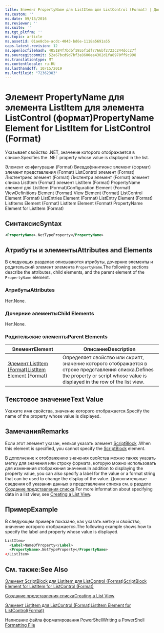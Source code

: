 ```yaml
---
title: Элемент PropertyName для ListItem для ListControl (Format) | Документация Майкрософт
ms.custom: ''
ms.date: 09/13/2016
ms.reviewer: ''
ms.suite: ''
ms.tgt_pltfrm: ''
ms.topic: article
ms.assetid: 01ae8cbe-acdc-4043-bd6e-1118a5691a55
caps.latest.revision: 12
ms.openlocfilehash: 405184f7bdbf1955f1df7766bf2723c244dcc27f
ms.sourcegitcommit: 52a67bcd9d7bf3e8600ea4302d1fa8970ff9c998
ms.translationtype: MT
ms.contentlocale: ru-RU
ms.lasthandoff: 10/15/2019
ms.locfileid: "72362383"
---
```

# <a name="propertyname-element-for-listitem-for-listcontrol-format"></a><span data-ttu-id="f7db4-102">Элемент PropertyName для элемента ListItem для элемента ListControl (формат)</span><span class="sxs-lookup"><span data-stu-id="f7db4-102">PropertyName Element for ListItem for ListControl (Format)</span></span>

<span data-ttu-id="f7db4-103">Указывает свойство .NET, значение которого отображается в списке.</span><span class="sxs-lookup"><span data-stu-id="f7db4-103">Specifies the .NET property whose value is displayed in the list.</span></span>

<span data-ttu-id="f7db4-104">Элемент конфигурации (Format) Виевдефинитионс элемент (формат) элемент представления (Format) ListControl элемент (Format) Листентриес элемент (Format) Листентри элемент (Format) элемент списка ListItem (Format) элемент ListItem (Format) PropertyName элемент для ListItem (Format)</span><span class="sxs-lookup"><span data-stu-id="f7db4-104">Configuration Element (Format) ViewDefinitions Element (Format) View Element (Format) ListControl Element (Format) ListEntries Element (Format) ListEntry Element (Format) ListItems Element (Format) ListItem Element (Format) PropertyName Element for ListItem (Format)</span></span>

## <a name="syntax"></a><span data-ttu-id="f7db4-105">Синтаксис</span><span class="sxs-lookup"><span data-stu-id="f7db4-105">Syntax</span></span>

```xml
<PropertyName>.NetTypeProperty</PropertyName>
```

## <a name="attributes-and-elements"></a><span data-ttu-id="f7db4-106">Атрибуты и элементы</span><span class="sxs-lookup"><span data-stu-id="f7db4-106">Attributes and Elements</span></span>

<span data-ttu-id="f7db4-107">В следующих разделах описываются атрибуты, дочерние элементы и родительский элемент элемента `PropertyName`.</span><span class="sxs-lookup"><span data-stu-id="f7db4-107">The following sections describe the attributes, child elements, and the parent element of the `PropertyName` element.</span></span>

### <a name="attributes"></a><span data-ttu-id="f7db4-108">Атрибуты</span><span class="sxs-lookup"><span data-stu-id="f7db4-108">Attributes</span></span>

<span data-ttu-id="f7db4-109">Нет.</span><span class="sxs-lookup"><span data-stu-id="f7db4-109">None.</span></span>

### <a name="child-elements"></a><span data-ttu-id="f7db4-110">Дочерние элементы</span><span class="sxs-lookup"><span data-stu-id="f7db4-110">Child Elements</span></span>

<span data-ttu-id="f7db4-111">Нет.</span><span class="sxs-lookup"><span data-stu-id="f7db4-111">None.</span></span>

### <a name="parent-elements"></a><span data-ttu-id="f7db4-112">Родительские элементы</span><span class="sxs-lookup"><span data-stu-id="f7db4-112">Parent Elements</span></span>

|<span data-ttu-id="f7db4-113">Элемент</span><span class="sxs-lookup"><span data-stu-id="f7db4-113">Element</span></span>|<span data-ttu-id="f7db4-114">Описание</span><span class="sxs-lookup"><span data-stu-id="f7db4-114">Description</span></span>|
|-------------|-----------------|
|[<span data-ttu-id="f7db4-115">Элемент ListItem (Format)</span><span class="sxs-lookup"><span data-stu-id="f7db4-115">ListItem Element (Format)</span></span>](./listitem-element-for-listitems-for-listcontrol-format.md)|<span data-ttu-id="f7db4-116">Определяет свойство или скрипт, значение которого отображается в строке представления списка.</span><span class="sxs-lookup"><span data-stu-id="f7db4-116">Defines the property or script whose value is displayed in the row of the list view.</span></span>|

## <a name="text-value"></a><span data-ttu-id="f7db4-117">Текстовое значение</span><span class="sxs-lookup"><span data-stu-id="f7db4-117">Text Value</span></span>

<span data-ttu-id="f7db4-118">Укажите имя свойства, значение которого отображается.</span><span class="sxs-lookup"><span data-stu-id="f7db4-118">Specify the name of the property whose value is displayed.</span></span>

## <a name="remarks"></a><span data-ttu-id="f7db4-119">Замечания</span><span class="sxs-lookup"><span data-stu-id="f7db4-119">Remarks</span></span>

<span data-ttu-id="f7db4-120">Если этот элемент указан, нельзя указать элемент [ScriptBlock](./scriptblock-element-for-listitem-for-listcontrol-format.md) .</span><span class="sxs-lookup"><span data-stu-id="f7db4-120">When this element is specified, you cannot specify the [ScriptBlock](./scriptblock-element-for-listitem-for-listcontrol-format.md) element.</span></span>

<span data-ttu-id="f7db4-121">В дополнение к отображению значения свойства можно также указать метку для значения или строку формата, которую можно использовать для изменения отображения значения.</span><span class="sxs-lookup"><span data-stu-id="f7db4-121">In addition to displaying the property value, you can also specify a label for the value or a format string that can be used to change the display of the value.</span></span> <span data-ttu-id="f7db4-122">Дополнительные сведения об указании данных в представлении списка см. в разделе [Создание представления списка](./creating-a-list-view.md).</span><span class="sxs-lookup"><span data-stu-id="f7db4-122">For more information about specifying data in a list view, see [Creating a List View](./creating-a-list-view.md).</span></span>

## <a name="example"></a><span data-ttu-id="f7db4-123">Пример</span><span class="sxs-lookup"><span data-stu-id="f7db4-123">Example</span></span>

<span data-ttu-id="f7db4-124">В следующем примере показано, как указать метку и свойство, значение которого отображается.</span><span class="sxs-lookup"><span data-stu-id="f7db4-124">The following example shows how to specify the label and property whose value is displayed.</span></span>

```xml
ListItem>
  <Label>NameOfProperty</Label>
  <PropertyName>.NetTypeProperty</PropertyName>
</ListItem>

```

## <a name="see-also"></a><span data-ttu-id="f7db4-125">См. также:</span><span class="sxs-lookup"><span data-stu-id="f7db4-125">See Also</span></span>

[<span data-ttu-id="f7db4-126">Элемент ScriptBlock для ListItem для ListControl (Format)</span><span class="sxs-lookup"><span data-stu-id="f7db4-126">ScriptBlock Element for ListItem for ListControl (Format)</span></span>](./scriptblock-element-for-listitem-for-listcontrol-format.md)

[<span data-ttu-id="f7db4-127">Создание представления списка</span><span class="sxs-lookup"><span data-stu-id="f7db4-127">Creating a List View</span></span>](./creating-a-list-view.md)

[<span data-ttu-id="f7db4-128">Элемент ListItem для ListControl (Format)</span><span class="sxs-lookup"><span data-stu-id="f7db4-128">ListItem Element for ListControl(Format)</span></span>](./listitem-element-for-listitems-for-listcontrol-format.md)

[<span data-ttu-id="f7db4-129">Написание файла форматирования PowerShell</span><span class="sxs-lookup"><span data-stu-id="f7db4-129">Writing a PowerShell Formatting File</span></span>](./writing-a-powershell-formatting-file.md)
